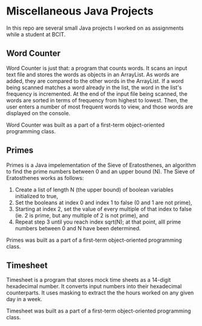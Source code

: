 # Miscellaneous Java Projects

In this repo are several small Java projects I worked on as assignments while a student at BCIT.

## Word Counter

Word Counter is just that: a program that counts words. It scans an input text file and stores the words as objects in an ArrayList. As words are added, they are compared to the other words in the ArrayList. If a word being scanned matches a word already in the list, the word in the list's frequency is incremented. At the end of the input file being scanned, the words are sorted in terms of frequency from highest to lowest. Then, the user enters a number of most frequent words to view, and those words are displayed on the console. 

Word Counter was built as a part of a first-term object-oriented programming class.

## Primes

Primes is a Java impelementation of the Sieve of Eratosthenes, an algorithm to find the prime numbers between 0 and an upper bound (N). The Sieve of Eratosthenes works as follows:
1. Create a list of length N (the upper bound) of boolean variables initialized to true,
2. Set the booleans at index 0 and index 1 to false (0 and 1 are not prime),
3. Starting at index 2, set the value of every multiple of that index to false (ie. 2 is prime, but any multiple of 2 is not prime), and
4. Repeat step 3 until you reach index sqrt(N); at that point, alll prime numbers between 0 and N have been determined.

Primes was built as a part of a first-term object-oriented programming class.

## Timesheet

Timesheet is a program that stores mock time sheets as a 14-digit hexadecimal number. It converts input numbers into their hexadecimal counterparts. It uses masking to extract the the hours worked on any given day in a week.

Timesheet was built as a part of a first-term object-oriented programming class.



